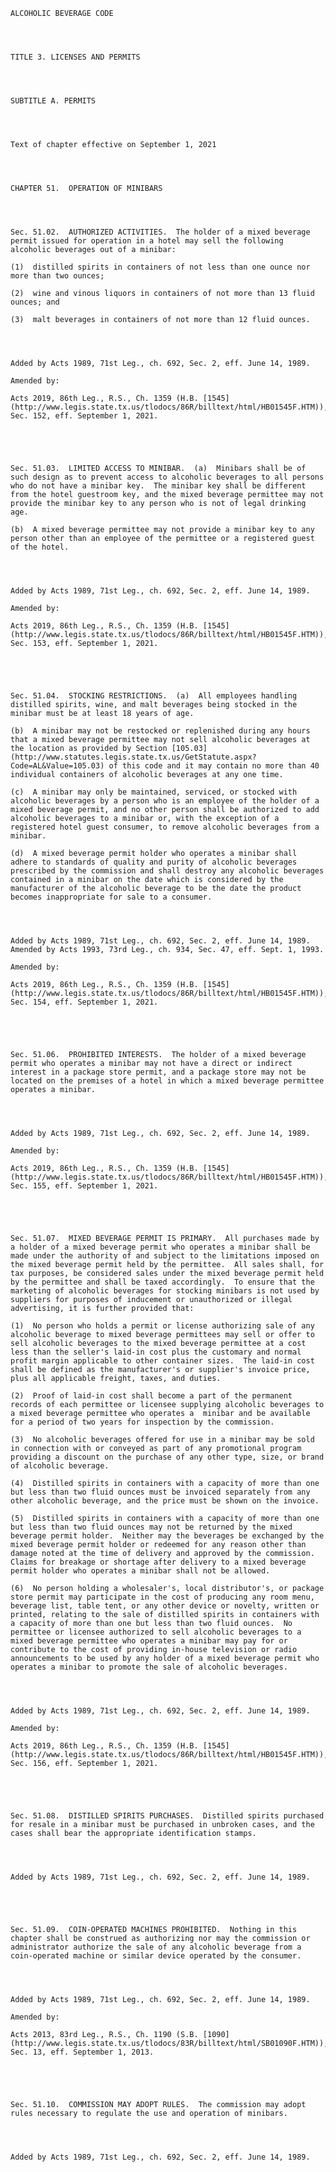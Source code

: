 ﻿
    
    
    	
    					
    
    
    ALCOHOLIC BEVERAGE CODE
    
      
    
    
    TITLE 3. LICENSES AND PERMITS
    
      
    
    
    SUBTITLE A. PERMITS
    
      
    
    
    Text of chapter effective on September 1, 2021
    
      
    
    
    CHAPTER 51.  OPERATION OF MINIBARS
    
      
    
    
    Sec. 51.02.  AUTHORIZED ACTIVITIES.  The holder of a mixed beverage permit issued for operation in a hotel may sell the following alcoholic beverages out of a minibar:
    
    (1)  distilled spirits in containers of not less than one ounce nor more than two ounces;
    
    (2)  wine and vinous liquors in containers of not more than 13 fluid ounces; and
    
    (3)  malt beverages in containers of not more than 12 fluid ounces.
    
    
    
    
    Added by Acts 1989, 71st Leg., ch. 692, Sec. 2, eff. June 14, 1989.
    
    Amended by: 
    
    Acts 2019, 86th Leg., R.S., Ch. 1359 (H.B. [1545](http://www.legis.state.tx.us/tlodocs/86R/billtext/html/HB01545F.HTM)), Sec. 152, eff. September 1, 2021.
    
    
    
    
    
    Sec. 51.03.  LIMITED ACCESS TO MINIBAR.  (a)  Minibars shall be of such design as to prevent access to alcoholic beverages to all persons who do not have a minibar key.  The minibar key shall be different from the hotel guestroom key, and the mixed beverage permittee may not provide the minibar key to any person who is not of legal drinking age.
    
    (b)  A mixed beverage permittee may not provide a minibar key to any person other than an employee of the permittee or a registered guest of the hotel.
    
    
    
    
    Added by Acts 1989, 71st Leg., ch. 692, Sec. 2, eff. June 14, 1989.
    
    Amended by: 
    
    Acts 2019, 86th Leg., R.S., Ch. 1359 (H.B. [1545](http://www.legis.state.tx.us/tlodocs/86R/billtext/html/HB01545F.HTM)), Sec. 153, eff. September 1, 2021.
    
    
    
    
    
    Sec. 51.04.  STOCKING RESTRICTIONS.  (a)  All employees handling distilled spirits, wine, and malt beverages being stocked in the minibar must be at least 18 years of age.
    
    (b)  A minibar may not be restocked or replenished during any hours that a mixed beverage permittee may not sell alcoholic beverages at the location as provided by Section [105.03](http://www.statutes.legis.state.tx.us/GetStatute.aspx?Code=AL&Value=105.03) of this code and it may contain no more than 40 individual containers of alcoholic beverages at any one time.
    
    (c)  A minibar may only be maintained, serviced, or stocked with alcoholic beverages by a person who is an employee of the holder of a mixed beverage permit, and no other person shall be authorized to add alcoholic beverages to a minibar or, with the exception of a registered hotel guest consumer, to remove alcoholic beverages from a minibar.
    
    (d)  A mixed beverage permit holder who operates a minibar shall adhere to standards of quality and purity of alcoholic beverages prescribed by the commission and shall destroy any alcoholic beverages contained in a minibar on the date which is considered by the manufacturer of the alcoholic beverage to be the date the product becomes inappropriate for sale to a consumer.
    
    
    
    
    Added by Acts 1989, 71st Leg., ch. 692, Sec. 2, eff. June 14, 1989.  Amended by Acts 1993, 73rd Leg., ch. 934, Sec. 47, eff. Sept. 1, 1993.
    
    Amended by: 
    
    Acts 2019, 86th Leg., R.S., Ch. 1359 (H.B. [1545](http://www.legis.state.tx.us/tlodocs/86R/billtext/html/HB01545F.HTM)), Sec. 154, eff. September 1, 2021.
    
    
    
    
    
    Sec. 51.06.  PROHIBITED INTERESTS.  The holder of a mixed beverage permit who operates a minibar may not have a direct or indirect interest in a package store permit, and a package store may not be located on the premises of a hotel in which a mixed beverage permittee operates a minibar.
    
    
    
    
    Added by Acts 1989, 71st Leg., ch. 692, Sec. 2, eff. June 14, 1989.
    
    Amended by: 
    
    Acts 2019, 86th Leg., R.S., Ch. 1359 (H.B. [1545](http://www.legis.state.tx.us/tlodocs/86R/billtext/html/HB01545F.HTM)), Sec. 155, eff. September 1, 2021.
    
    
    
    
    
    Sec. 51.07.  MIXED BEVERAGE PERMIT IS PRIMARY.  All purchases made by a holder of a mixed beverage permit who operates a minibar shall be made under the authority of and subject to the limitations imposed on the mixed beverage permit held by the permittee.  All sales shall, for tax purposes, be considered sales under the mixed beverage permit held by the permittee and shall be taxed accordingly.  To ensure that the marketing of alcoholic beverages for stocking minibars is not used by suppliers for purposes of inducement or unauthorized or illegal advertising, it is further provided that:
    
    (1)  No person who holds a permit or license authorizing sale of any alcoholic beverage to mixed beverage permittees may sell or offer to sell alcoholic beverages to the mixed beverage permittee at a cost less than the seller's laid-in cost plus the customary and normal profit margin applicable to other container sizes.  The laid-in cost shall be defined as the manufacturer's or supplier's invoice price, plus all applicable freight, taxes, and duties.
    
    (2)  Proof of laid-in cost shall become a part of the permanent records of each permittee or licensee supplying alcoholic beverages to a mixed beverage permittee who operates a  minibar and be available for a period of two years for inspection by the commission.
    
    (3)  No alcoholic beverages offered for use in a minibar may be sold in connection with or conveyed as part of any promotional program providing a discount on the purchase of any other type, size, or brand of alcoholic beverage.
    
    (4)  Distilled spirits in containers with a capacity of more than one but less than two fluid ounces must be invoiced separately from any other alcoholic beverage, and the price must be shown on the invoice.
    
    (5)  Distilled spirits in containers with a capacity of more than one but less than two fluid ounces may not be returned by the mixed beverage permit holder.  Neither may the beverages be exchanged by the mixed beverage permit holder or redeemed for any reason other than damage noted at the time of delivery and approved by the commission.  Claims for breakage or shortage after delivery to a mixed beverage permit holder who operates a minibar shall not be allowed.
    
    (6)  No person holding a wholesaler's, local distributor's, or package store permit may participate in the cost of producing any room menu, beverage list, table tent, or any other device or novelty, written or printed, relating to the sale of distilled spirits in containers with a capacity of more than one but less than two fluid ounces.  No permittee or licensee authorized to sell alcoholic beverages to a mixed beverage permittee who operates a minibar may pay for or contribute to the cost of providing in-house television or radio announcements to be used by any holder of a mixed beverage permit who operates a minibar to promote the sale of alcoholic beverages.
    
    
    
    
    Added by Acts 1989, 71st Leg., ch. 692, Sec. 2, eff. June 14, 1989.
    
    Amended by: 
    
    Acts 2019, 86th Leg., R.S., Ch. 1359 (H.B. [1545](http://www.legis.state.tx.us/tlodocs/86R/billtext/html/HB01545F.HTM)), Sec. 156, eff. September 1, 2021.
    
    
    
    
    
    Sec. 51.08.  DISTILLED SPIRITS PURCHASES.  Distilled spirits purchased for resale in a minibar must be purchased in unbroken cases, and the cases shall bear the appropriate identification stamps.
    
    
    
    
    Added by Acts 1989, 71st Leg., ch. 692, Sec. 2, eff. June 14, 1989.
    
    
    
    
    
    Sec. 51.09.  COIN-OPERATED MACHINES PROHIBITED.  Nothing in this chapter shall be construed as authorizing nor may the commission or administrator authorize the sale of any alcoholic beverage from a coin-operated machine or similar device operated by the consumer.
    
    
    
    
    Added by Acts 1989, 71st Leg., ch. 692, Sec. 2, eff. June 14, 1989.
    
    Amended by: 
    
    Acts 2013, 83rd Leg., R.S., Ch. 1190 (S.B. [1090](http://www.legis.state.tx.us/tlodocs/83R/billtext/html/SB01090F.HTM)), Sec. 13, eff. September 1, 2013.
    
    
    
    
    
    Sec. 51.10.  COMMISSION MAY ADOPT RULES.  The commission may adopt rules necessary to regulate the use and operation of minibars.
    
    
    
    
    Added by Acts 1989, 71st Leg., ch. 692, Sec. 2, eff. June 14, 1989.
    
    
    
    
    				
